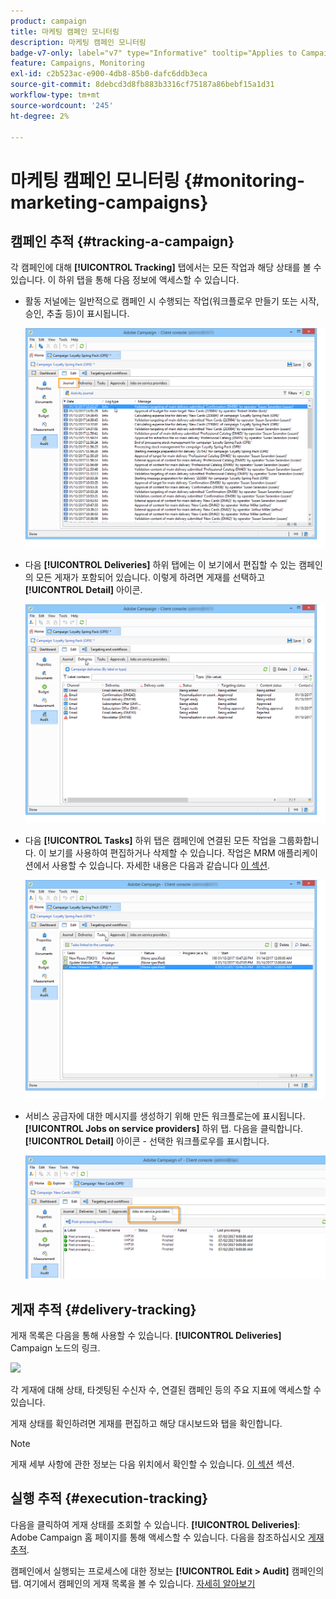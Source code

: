 ```yaml
---
product: campaign
title: 마케팅 캠페인 모니터링
description: 마케팅 캠페인 모니터링
badge-v7-only: label="v7" type="Informative" tooltip="Applies to Campaign Classic v7 only"
feature: Campaigns, Monitoring
exl-id: c2b523ac-e900-4db8-85b0-dafc6ddb3eca
source-git-commit: 8debcd3d8fb883b3316cf75187a86bebf15a1d31
workflow-type: tm+mt
source-wordcount: '245'
ht-degree: 2%

---
```


# 마케팅 캠페인 모니터링 {#monitoring-marketing-campaigns}

## 캠페인 추적 {#tracking-a-campaign}

각 캠페인에 대해 **[!UICONTROL Tracking]** 탭에서는 모든 작업과 해당 상태를 볼 수 있습니다. 이 하위 탭을 통해 다음 정보에 액세스할 수 있습니다.

* 활동 저널에는 일반적으로 캠페인 시 수행되는 작업(워크플로우 만들기 또는 시작, 승인, 추출 등)이 표시됩니다.

   ![](assets/s_ncs_user_op_edit_exe_tab_a.png)

* 다음 **[!UICONTROL Deliveries]** 하위 탭에는 이 보기에서 편집할 수 있는 캠페인의 모든 게재가 포함되어 있습니다. 이렇게 하려면 게재를 선택하고 **[!UICONTROL Detail]** 아이콘.

   ![](assets/s_ncs_user_op_edit_exe_tab_b.png)

* 다음 **[!UICONTROL Tasks]** 하위 탭은 캠페인에 연결된 모든 작업을 그룹화합니다. 이 보기를 사용하여 편집하거나 삭제할 수 있습니다. 작업은 MRM 애플리케이션에서 사용할 수 있습니다. 자세한 내용은 다음과 같습니다 [이 섹션](../../mrm/using/creating-and-managing-tasks.md).

   ![](assets/s_ncs_user_op_edit_exe_tab_e.png)

* 서비스 공급자에 대한 메시지를 생성하기 위해 만든 워크플로는에 표시됩니다. **[!UICONTROL Jobs on service providers]** 하위 탭. 다음을 클릭합니다. **[!UICONTROL Detail]** 아이콘 - 선택한 워크플로우를 표시합니다.

   ![](assets/s_ncs_user_op_edit_exe_tab_d.png)

## 게재 추적 {#delivery-tracking}

게재 목록은 다음을 통해 사용할 수 있습니다. **[!UICONTROL Deliveries]** Campaign 노드의 링크.

![](assets/s_ncs_user_op_del_state_from_homepage.png)

각 게재에 대해 상태, 타겟팅된 수신자 수, 연결된 캠페인 등의 주요 지표에 액세스할 수 있습니다.

게재 상태를 확인하려면 게재를 편집하고 해당 대시보드와 탭을 확인합니다.

>[!NOTE]
>
>게재 세부 사항에 관한 정보는 다음 위치에서 확인할 수 있습니다. [이 섹션](../../delivery/using/about-message-tracking.md) 섹션.

## 실행 추적 {#execution-tracking}

다음을 클릭하여 게재 상태를 조회할 수 있습니다. **[!UICONTROL Deliveries]**: Adobe Campaign 홈 페이지를 통해 액세스할 수 있습니다. 다음을 참조하십시오 [게재 추적](#delivery-tracking).

캠페인에서 실행되는 프로세스에 대한 정보는 **[!UICONTROL Edit > Audit]** 캠페인의 탭. 여기에서 캠페인의 게재 목록을 볼 수 있습니다. [자세히 알아보기](#tracking-a-campaign)
